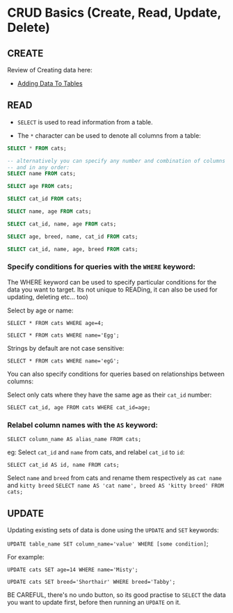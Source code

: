 # CRUD Basics (Create, Read, Update, Delete)

## CREATE
Review of Creating data here:
  - [Adding Data To Tables](https://github.com/edgarfinn/Learning-MySQL/blob/master/1_Creating_tables_and_inserting_data.md#adding-data-to-tables-insert)

## READ

- `SELECT` is used to read information from a table.

- The `*` character can be used to denote all columns from a table:

```sql
SELECT * FROM cats;

-- alternatively you can specify any number and combination of columns
-- and in any order:
SELECT name FROM cats;

SELECT age FROM cats;

SELECT cat_id FROM cats;

SELECT name, age FROM cats;

SELECT cat_id, name, age FROM cats;

SELECT age, breed, name, cat_id FROM cats;

SELECT cat_id, name, age, breed FROM cats;
```

### Specify conditions for queries with the `WHERE` keyword:

The WHERE keyword can be used to specify particular conditions for the data you want to target.
Its not unique to READing, it can also be used for updating, deleting etc... too)

Select by age or name:

`SELECT * FROM cats WHERE age=4;`

`SELECT * FROM cats WHERE name='Egg';`

Strings by default are not case sensitive:

`SELECT * FROM cats WHERE name='egG';`

You can also specify conditions for queries based on relationships between columns:


Select only cats where they have the same age as their `cat_id` number:

`SELECT cat_id, age FROM cats WHERE cat_id=age;`

### Relabel column names with the `AS` keyword:

`SELECT column_name AS alias_name FROM cats;`

eg:
Select `cat_id` and `name` from cats, and relabel `cat_id` to `id`:

`SELECT cat_id AS id, name FROM cats;`

Select `name` and `breed` from cats and rename them respectively as `cat name` and `kitty breed`
`SELECT name AS 'cat name', breed AS 'kitty breed' FROM cats;`


## UPDATE
Updating existing sets of data is done using the `UPDATE` and `SET` keywords:

`UPDATE table_name SET column_name='value' WHERE [some condition]`;

For example:

`UPDATE cats SET age=14 WHERE name='Misty';`

`UPDATE cats SET breed='Shorthair' WHERE breed='Tabby';`

BE CAREFUL, there's no undo button, so its good practise to `SELECT` the data you want to update first, before then running an `UPDATE` on it.
